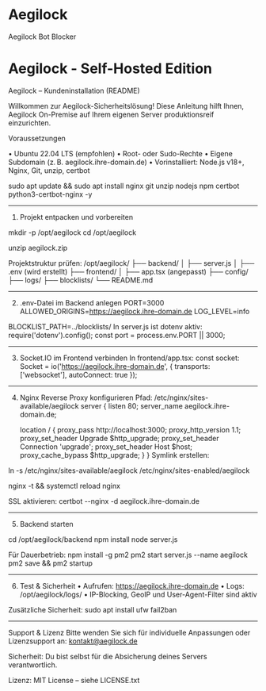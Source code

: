 # Aegilock
Aegilock Bot Blocker

Aegilock - Self-Hosted Edition
=======================================

Aegilock – Kundeninstallation (README)

Willkommen zur Aegilock-Sicherheitslösung! Diese Anleitung hilft Ihnen, Aegilock On-Premise auf Ihrem eigenen Server produktionsreif einzurichten.

Voraussetzungen

•	Ubuntu 22.04 LTS (empfohlen)
•	Root- oder Sudo-Rechte
•	Eigene Subdomain (z. B. aegilock.ihre-domain.de)
•	Vorinstalliert: Node.js v18+, Nginx, Git, unzip, certbot

sudo apt update && sudo apt install nginx git unzip nodejs npm certbot python3-certbot-nginx -y
________________________________________
1. Projekt entpacken und vorbereiten

mkdir -p /opt/aegilock
cd /opt/aegilock

unzip aegilock.zip

Projektstruktur prüfen:
/opt/aegilock/
├── backend/
│   ├── server.js
│   ├── .env (wird erstellt)
├── frontend/
│   ├── app.tsx (angepasst)
├── config/
├── logs/
├── blocklists/
└── README.md
________________________________________

2. .env-Datei im Backend anlegen
PORT=3000
ALLOWED_ORIGINS=https://aegilock.ihre-domain.de
LOG_LEVEL=info

BLOCKLIST_PATH=../blocklists/
In server.js ist dotenv aktiv:
require('dotenv').config();
const port = process.env.PORT || 3000;
________________________________________

3. Socket.IO im Frontend verbinden
In frontend/app.tsx:
const socket: Socket = io('https://aegilock.ihre-domain.de', {
  transports: ['websocket'],
  autoConnect: true
});
________________________________________

4. Nginx Reverse Proxy konfigurieren
Pfad: /etc/nginx/sites-available/aegilock
server {
    listen 80;
    server_name aegilock.ihre-domain.de;

    location / {
        proxy_pass http://localhost:3000;
        proxy_http_version 1.1;
        proxy_set_header Upgrade $http_upgrade;
        proxy_set_header Connection 'upgrade';
        proxy_set_header Host $host;
        proxy_cache_bypass $http_upgrade;
    }
}
Symlink erstellen:

ln -s /etc/nginx/sites-available/aegilock /etc/nginx/sites-enabled/aegilock

nginx -t && systemctl reload nginx

SSL aktivieren:
certbot --nginx -d aegilock.ihre-domain.de
________________________________________

5. Backend starten

cd /opt/aegilock/backend
npm install
node server.js

Für Dauerbetrieb:
npm install -g pm2
pm2 start server.js --name aegilock
pm2 save && pm2 startup
________________________________________

6. Test & Sicherheit
•	Aufrufen: https://aegilock.ihre-domain.de
•	Logs: /opt/aegilock/logs/
•	IP-Blocking, GeoIP und User-Agent-Filter sind aktiv

Zusätzliche Sicherheit:
sudo apt install ufw fail2ban
________________________________________

Support & Lizenz
Bitte wenden Sie sich für individuelle Anpassungen oder Lizenzsupport an:
kontakt@aegilock.de

Sicherheit:
Du bist selbst für die Absicherung deines Servers verantwortlich.

Lizenz:
MIT License – siehe LICENSE.txt
